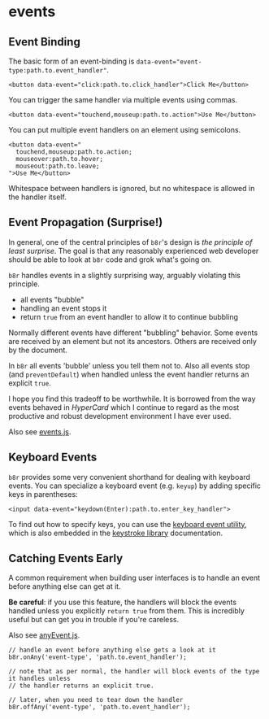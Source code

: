 # events

## Event Binding

The basic form of an event-binding is `data-event="event-type:path.to.event_handler"`.

```
<button data-event="click:path.to.click_handler">Click Me</button>
```

You can trigger the same handler via multiple events using commas.

```
<button data-event="touchend,mouseup:path.to.action">Use Me</button>
```

You can put multiple event handlers on an element using semicolons.

```
<button data-event="
  touchend,mouseup:path.to.action;
  mouseover:path.to.hover;
  mouseout:path.to.leave;
">Use Me</button>
```

Whitespace between handlers is ignored, but no whitespace is allowed in the handler 
itself.

## Event Propagation (Surprise!)

In general, one of the central principles of `b8r`'s design is 
_the principle of least surprise_. The goal is that any reasonably experienced web 
developer should be able to look at `b8r` code and grok what's going on.

`b8r` handles events in a slightly surprising way, arguably violating this principle.

- all events "bubble"
- handling an event stops it
- return `true` from an event handler to allow it to continue bubbling

Normally different events have different "bubbling" behavior. Some events are received by
an element but not its ancestors. Others are received only by the document.

In `b8r` all events 'bubble' unless you tell them not to. Also all events stop 
(and `preventDefault`) when handled unless the event handler returns an explicit `true`.

I hope you find this tradeoff to be worthwhile. It is borrowed from the way events 
behaved in *HyperCard* which I continue to regard as the most productive and robust 
development environment I have ever used.

Also see [events.js](?source=source/anyEvent.js).

## Keyboard Events

`b8r` provides some very convenient shorthand for dealing with keyboard events. You can 
specialize a keyboard event (e.g. `keyup`) by adding specific keys in parentheses:

```
<input data-event="keydown(Enter):path.to.enter_key_handler">
```

To find out how to specify keys, you can use the 
[keyboard event utility](?source=keycodes.component.html), which is also
embedded in the [keystroke library](?source=source/keystroke.js) documentation.

## Catching Events Early

A common requirement when building user interfaces is to handle an event before anything 
else can get at it.

**Be careful**: if you use this feature, the handlers will block the events handled unless
you explicitly `return true` from them. This is incredibly useful but can get you in 
trouble if you're careless.

Also see [anyEvent.js](?source=source/anyEvent.js).

```
// handle an event before anything else gets a look at it
b8r.onAny('event-type', 'path.to.event_handler');

// note that as per normal, the handler will block events of the type it handles unless
// the handler returns an explicit true.

// later, when you need to tear down the handler
b8r.offAny('event-type', 'path.to.event_handler');
```